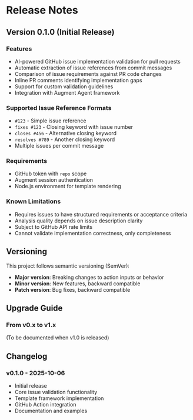 # Release Notes

## Version 0.1.0 (Initial Release)

### Features
- AI-powered GitHub issue implementation validation for pull requests
- Automatic extraction of issue references from commit messages
- Comparison of issue requirements against PR code changes
- Inline PR comments identifying implementation gaps
- Support for custom validation guidelines
- Integration with Augment Agent framework

### Supported Issue Reference Formats
- `#123` - Simple issue reference
- `fixes #123` - Closing keyword with issue number
- `closes #456` - Alternative closing keyword
- `resolves #789` - Another closing keyword
- Multiple issues per commit message

### Requirements
- GitHub token with `repo` scope
- Augment session authentication
- Node.js environment for template rendering

### Known Limitations
- Requires issues to have structured requirements or acceptance criteria
- Analysis quality depends on issue description clarity
- Subject to GitHub API rate limits
- Cannot validate implementation correctness, only completeness

## Versioning

This project follows semantic versioning (SemVer):
- **Major version**: Breaking changes to action inputs or behavior
- **Minor version**: New features, backward compatible
- **Patch version**: Bug fixes, backward compatible

## Upgrade Guide

### From v0.x to v1.x
(To be documented when v1.0 is released)

## Changelog

### v0.1.0 - 2025-10-06
- Initial release
- Core issue validation functionality
- Template framework implementation
- GitHub Action integration
- Documentation and examples

